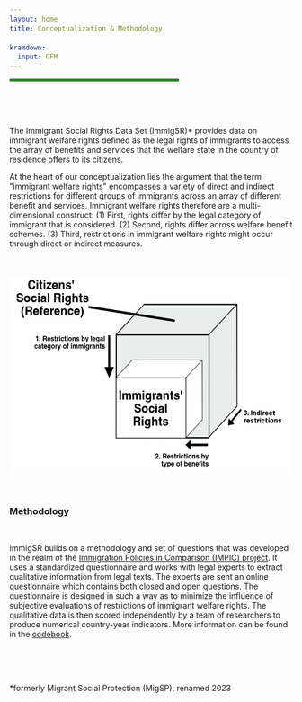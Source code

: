 ```yaml
---
layout: home
title: Conceptualization & Methodology

kramdown:
  input: GFM
---
```


<hr width="60%" style="height: 5px; background-color: #228b22; border-radius: 2px;" align="center">
<br><br>
<br>

The Immigrant Social Rights Data Set (ImmigSR)* provides data on immigrant welfare rights defined as the legal rights of immigrants to access the array of benefits and services that the welfare state in the country of residence offers to its citizens. 

At the heart of our conceptualization lies the argument that the term "immigrant welfare rights" encompasses a variety of direct and indirect restrictions for different groups of immigrants across an array of different benefit and services. Immigrant welfare rights therefore are a multi-dimensional construct: (1) First, rights differ by the legal category of immigrant that is considered. (2) Second, rights differ across welfare benefit schemes. (3) Third, restrictions in immigrant welfare rights might occur through direct or indirect measures. 
<br><br><br><br>
<img width='500' height='350' class="center" src="/assets/img/immigrant social rights.png" alt="">

<br />      
<h3> Methodology </h3>  
<br>  
   
ImmigSR builds on a methodology and set of questions that was developed in the realm of the 
<a href="http://www.impic-project.eu">Immigration Policies in Comparison (IMPIC) project</a>. It uses a standardized questionnaire and works with legal experts to extract qualitative information from legal texts. The experts are sent an online questionnaire which contains both closed and open questions. The questionnaire is designed in such a way as to minimize the influence of subjective evaluations of restrictions of immigrant welfare rights. The qualitative data is then scored independently by a team of researchers to produce numerical country-year indicators. More information can be found in the <a href="https://immigsr.github.io/data/#codebook">codebook</a>.
<br />
<br><br>

<br>  
<p>
  *formerly Migrant Social Protection (MigSP), renamed 2023</p>

